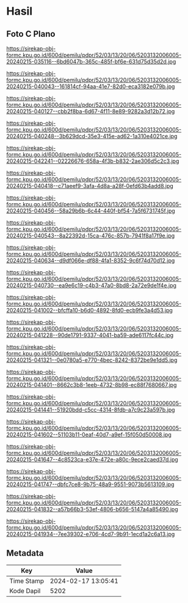 # Hasil

## Foto C Plano

https://sirekap-obj-formc.kpu.go.id/600d/pemilu/pdpr/52/03/13/20/06/5203132006005-20240215-035116--6bd6047b-365c-485f-bf6e-631d75d35d2d.jpg

https://sirekap-obj-formc.kpu.go.id/600d/pemilu/pdpr/52/03/13/20/06/5203132006005-20240215-040043--161814cf-94aa-41e7-82d0-eca3182e079b.jpg

https://sirekap-obj-formc.kpu.go.id/600d/pemilu/pdpr/52/03/13/20/06/5203132006005-20240215-040127--cbb2f8ba-6d67-4f11-8e89-9282a3d12b72.jpg

https://sirekap-obj-formc.kpu.go.id/600d/pemilu/pdpr/52/03/13/20/06/5203132006005-20240215-040248--3b629dcd-35e3-415e-ad62-1a310e4021ce.jpg

https://sirekap-obj-formc.kpu.go.id/600d/pemilu/pdpr/52/03/13/20/06/5203132006005-20240215-042241--02226676-658a-4f3b-b832-2ae306d5c2c3.jpg

https://sirekap-obj-formc.kpu.go.id/600d/pemilu/pdpr/52/03/13/20/06/5203132006005-20240215-040418--c71aeef9-3afa-4d8a-a28f-0efd63b4add8.jpg

https://sirekap-obj-formc.kpu.go.id/600d/pemilu/pdpr/52/03/13/20/06/5203132006005-20240215-040456--58a29b6b-6c44-440f-bf54-7a5f6731745f.jpg

https://sirekap-obj-formc.kpu.go.id/600d/pemilu/pdpr/52/03/13/20/06/5203132006005-20240215-040543--8a22392d-15ca-476c-857b-7941f8a17f9e.jpg

https://sirekap-obj-formc.kpu.go.id/600d/pemilu/pdpr/52/03/13/20/06/5203132006005-20240215-040634--d9df066e-df88-4fa1-8352-9c6f74d70d12.jpg

https://sirekap-obj-formc.kpu.go.id/600d/pemilu/pdpr/52/03/13/20/06/5203132006005-20240215-040730--ea9e6c19-c4b3-47a0-8bd8-2a72e9de1f4e.jpg

https://sirekap-obj-formc.kpu.go.id/600d/pemilu/pdpr/52/03/13/20/06/5203132006005-20240215-041002--bfcffa10-b6d0-4892-8fd0-ecb9fe3a4d53.jpg

https://sirekap-obj-formc.kpu.go.id/600d/pemilu/pdpr/52/03/13/20/06/5203132006005-20240215-041228--90de1791-9337-4041-ba59-ade6117fc44c.jpg

https://sirekap-obj-formc.kpu.go.id/600d/pemilu/pdpr/52/03/13/20/06/5203132006005-20240215-041321--0e0780a5-e770-4bec-8242-8372be9e1dd5.jpg

https://sirekap-obj-formc.kpu.go.id/600d/pemilu/pdpr/52/03/13/20/06/5203132006005-20240215-041401--8662c3b8-1eeb-4732-8b98-ec88f7680667.jpg

https://sirekap-obj-formc.kpu.go.id/600d/pemilu/pdpr/52/03/13/20/06/5203132006005-20240215-041441--51920bdd-c5cc-4314-8fdb-a7c9c23a597b.jpg

https://sirekap-obj-formc.kpu.go.id/600d/pemilu/pdpr/52/03/13/20/06/5203132006005-20240215-041602--51103b11-0eaf-40d7-a9ef-15f050d50008.jpg

https://sirekap-obj-formc.kpu.go.id/600d/pemilu/pdpr/52/03/13/20/06/5203132006005-20240215-041647--4c8523ca-e37e-472e-a80c-9ece2caed37d.jpg

https://sirekap-obj-formc.kpu.go.id/600d/pemilu/pdpr/52/03/13/20/06/5203132006005-20240215-041747--dbfc7ce8-9b75-48a9-9551-9073b5613109.jpg

https://sirekap-obj-formc.kpu.go.id/600d/pemilu/pdpr/52/03/13/20/06/5203132006005-20240215-041832--a57b66b3-53ef-4806-b656-5147a4a85490.jpg

https://sirekap-obj-formc.kpu.go.id/600d/pemilu/pdpr/52/03/13/20/06/5203132006005-20240215-041934--7ee39302-e706-4cd7-9b91-1ecd1a2c6a13.jpg


## Metadata

| Key        | Value               |
| ---------- | ------------------- |
| Time Stamp | 2024-02-17 13:05:41 |
| Kode Dapil | 5202                |



